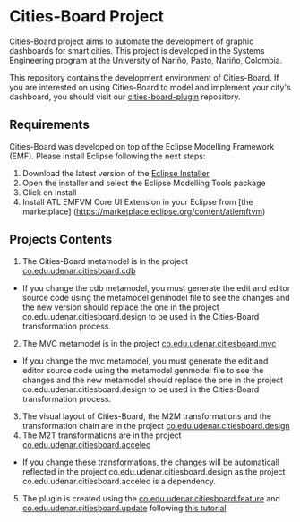 # Cities-Board Project

Cities-Board project aims to automate the development of graphic dashboards for smart cities. This project is developed in the Systems Engineering program at the University of Nariño, Pasto, Nariño, Colombia. 

This repository contains the development environment of Cities-Board. If you are interested on using Cities-Board to model and implement your city's dashboard, you should visit our [cities-board-plugin](https://github.com/cabrerac/cities-board-plugin) repository.

## Requirements

Cities-Board was developed on top of the Eclipse Modelling Framework (EMF). Please install Eclipse following the next steps:

1. Download the latest version of the [Eclipse Installer](https://www.eclipse.org/downloads/packages/installer)
2. Open the installer and select the Eclipse Modelling Tools package
3. Click on Install
4. Install ATL EMFVM Core UI Extension in your Eclipse from [the marketplace] (https://marketplace.eclipse.org/content/atlemftvm)

## Projects Contents

1. The Cities-Board metamodel is in the project [co.edu.udenar.citiesboard.cdb](https://github.com/cabrerac/cities-board-dev/tree/master/co.edu.udenar.citiesboard.cdb)
  * If you change the cdb metamodel, you must generate the edit and editor source code using the metamodel genmodel file to see the changes and the new version should replace the one in the project co.edu.udenar.citiesboard.design to be used in the Cities-Board transformation process.
2. The MVC metamodel is in the project [co.edu.udenar.citiesboard.mvc](https://github.com/cabrerac/cities-board-dev/tree/master/co.edu.udenar.citiesboard.mvc)
  * If you change the mvc metamodel, you must generate the edit and editor source code using the metamodel genmodel file to see the changes and the new metamodel should replace the one in the project co.edu.udenar.citiesboard.design to be used in the Cities-Board transformation process.
3. The visual layout of Cities-Board, the M2M transformations and the transformation chain are in the project [co.edu.udenar.citiesboard.design](https://github.com/cabrerac/cities-board-dev/tree/master/co.edu.udenar.citiesboard.design)
4. The M2T transformations are in the project [co.edu.udenar.citiesboard.acceleo](https://github.com/cabrerac/cities-board-dev/tree/master/co.edu.udenar.citiesboard.acceleo)
  * If you change these transformations, the changes will be automaticall reflected in the project co.edu.udenar.citiesboard.design as the project co.edu.udenar.citiesboard.acceleo is a dependency.
5. The plugin is created using the [co.edu.udenar.citiesboard.feature](https://github.com/cabrerac/cities-board-dev/tree/master/co.edu.udenar.citiesboard.feature) and [co.edu.udenar.citiesboard.update](https://github.com/cabrerac/cities-board-dev/tree/master/co.edu.udenar.citiesboard.update) following [this tutorial](https://wiki.eclipse.org/Sirius/Tutorials/UpdateSiteTutorial) 

